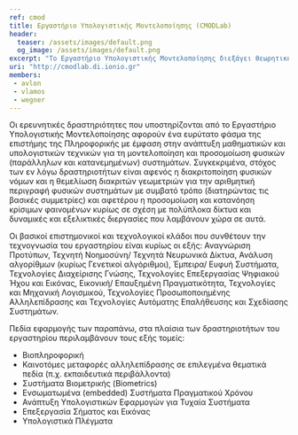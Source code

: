 ```yaml
---
ref: cmod
title: Εργαστήριο Υπολογιστικής Μοντελοποίησης (CMODLab)
header:
  teaser: /assets/images/default.png
  og_image: /assets/images/default.png
excerpt: "Το Εργαστήριο Υπολογιστικής Μοντελοποίησης διεξάγει θεωρητική έρευνα και επιτελεί εφαρμοσμένη ερευνητική εργασία για την ανάπτυξη, υιοθέτηση και διαχείριση καινοτόμων εφαρμογών δια μέσου Μαθηματικών Μοντέλων και Προσομοιώσεων, οι οποίες θα οδηγήσουν στη διαμόρφωση και προβολή ενός ελκυστικού και ανταγωνιστικού αναπτυξιακού περιβάλλοντος της σύγχρονης Ελληνικής Κοινωνίας και Επιστημονικής Κοινότητας."
uri: "http://cmodlab.di.ionio.gr"
members:
 - avlon
 - vlamos
 - wegner
---
```


Οι ερευνητικές δραστηριότητες που υποστηρίζονται από το Εργαστήριο Υπολογιστικής Μοντελοποίησης αφορούν ένα ευρύτατο φάσμα της επιστήμης της Πληροφορικής με έμφαση στην ανάπτυξη μαθηματικών και υπολογιστικών τεχνικών για τη μοντελοποίηση και  προσομοίωση φυσικών (παράλληλων και κατανεμημένων) συστημάτων. Συγκεκριμένα, στόχος των εν λόγω δραστηριοτήτων είναι αφενός η διακριτοποίηση φυσικών νόμων και η θεμελίωση διακριτών γεωμετριών για την αριθμητική περιγραφή φυσικών συστημάτων με συμβατό τρόπο (διατηρώντας τις βασικές συμμετρίες) και αφετέρου η προσομοίωση και κατανόηση κρίσιμων φαινομένων κυρίως σε σχέση με πολύπλοκα δίκτυα και δυναμικές και εξελικτικές διεργασίες που λαμβάνουν χώρα σε αυτά.

Οι βασικοί επιστημονικοί και τεχνολογικοί κλάδοι που συνθέτουν την τεχνογνωσία του εργαστηρίου είναι κυρίως οι εξής: Αναγνώριση Προτύπων, Τεχνητή Νοημοσύνη/ Τεχνητά Νευρωνικά Δίκτυα, Ανάλυση αλγορίθμων (κυρίως Γενετικοί αλγόριθμοι), Έμπειρα/ Ευφυή Συστήματα, Τεχνολογίες Διαχείρισης Γνώσης, Τεχνολογίες Επεξεργασίας Ψηφιακού Ήχου και Εικόνας, Εικονική/ Επαυξημένη Πραγματικότητα, Τεχνολογίες και Μηχανική Λογισμικού, Τεχνολογίες Προσωποποιημένης Αλληλεπίδρασης και Τεχνολογίες Αυτόματης Επαλήθευσης και Σχεδίασης Συστημάτων.

Πεδία εφαρμογής των παραπάνω, στα πλαίσια των δραστηριοτήτων του εργαστηρίου περιλαμβάνουν τους εξής τομείς:

- Βιοπληροφορική
- Καινοτόμες μεταφορές αλληλεπίδρασης σε επιλεγμένα θεματικά πεδία (π.χ. εκπαιδευτικά περιβάλλοντα)
- Συστήματα Βιομετρικής (Biometrics)
- Ενσωματωμένα (embedded) Συστήματα Πραγματικού Χρόνου
- Ανάπτυξη Υπολογιστικών Εφαρμογών για Τυχαία Συστήματα
- Επεξεργασία Σήματος και Εικόνας
- Υπολογιστικά Πλέγματα
